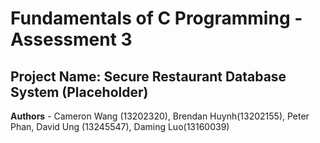 # Fundamentals of C Programming - Assessment 3
## Project Name: Secure Restaurant Database System (Placeholder)
**Authors** - Cameron Wang (13202320), Brendan Huynh(13202155), Peter Phan,
David Ung (13245547), Daming Luo(13160039)
